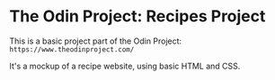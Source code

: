 # The Odin Project: Recipes Project
This is a basic project part of the Odin Project: `https://www.theodinproject.com/`

It's a mockup of a recipe website, using basic HTML and CSS.
